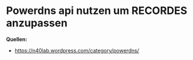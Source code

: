 Powerdns api nutzen um RECORDES anzupassen
======================================

**Quellen:**
* https://n40lab.wordpress.com/category/powerdns/